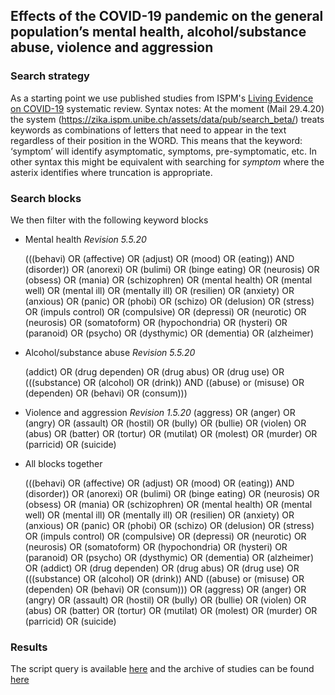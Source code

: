 ## Effects of the COVID-19 pandemic on the general population’s mental health, alcohol/substance abuse, violence and aggression

### Search strategy 
As a starting point we use published studies from ISPM's 
[Living Evidence on COVID-19](https://ispmbern.github.io/covid-19/living-review/collectingdata.html)
systematic review.
Syntax notes: 
At the moment (Mail 29.4.20) the system (https://zika.ispm.unibe.ch/assets/data/pub/search_beta/) treats keywords as combinations of letters that need to appear in the text regardless of their position in the WORD.
This means that the keyword: ‘symptom’ will identify asymptomatic, symptoms, pre-symptomatic, etc. 
In other syntax this might be equivalent with searching for *symptom* where the asterix identifies where truncation is appropriate.

### Search blocks

We then filter with the following keyword blocks

* Mental health 
*Revision 5.5.20*

  (((behavi) OR (affective) OR (adjust) OR (mood) OR (eating)) AND (disorder)) OR (anorexi) OR (bulimi) OR (binge eating) OR (neurosis) OR (obsess) OR (mania) OR (schizophren) OR (mental health) OR (mental well) OR (mental ill) OR (mentally ill) OR (resilien) OR (anxiety) OR (anxious) OR (panic) OR (phobi) OR (schizo) OR (delusion) OR (stress) OR (impuls control) OR (compulsive) OR (depressi) OR (neurotic) OR (neurosis) OR (somatoform) OR (hypochondria) OR (hysteri) OR (paranoid) OR (psycho) OR (dysthymic) OR (dementia) OR (alzheimer)  

* Alcohol/substance abuse
*Revision 5.5.20*

  (addict) OR (drug dependen) OR (drug abus) OR (drug use) OR (((substance) OR (alcohol) OR (drink)) AND ((abuse) or (misuse) OR (dependen) OR (behavi) OR (consum))) 

* Violence and aggression
*Revision 1.5.20*
  (aggress) OR (anger) OR (angry) OR (assault) OR (hostil) OR (bully) OR (bullie) OR (violen) OR (abus) OR (batter) OR (tortur) OR (mutilat) OR (molest) OR (murder) OR (parricid) OR (suicide)

* All blocks together 

  (((behavi) OR (affective) OR (adjust) OR (mood) OR (eating)) AND (disorder)) OR (anorexi) OR (bulimi) OR (binge eating) OR (neurosis) OR (obsess) OR (mania) OR (schizophren) OR (mental health) OR (mental well) OR (mental ill) OR (mentally ill) OR (resilien) OR (anxiety) OR (anxious) OR (panic) OR (phobi) OR (schizo) OR (delusion) OR (stress) OR (impuls control) OR (compulsive) OR (depressi) OR (neurotic) OR (neurosis) OR (somatoform) OR (hypochondria) OR (hysteri) OR (paranoid) OR (psycho) OR (dysthymic) OR (dementia) OR (alzheimer) OR  (addict) OR (drug dependen) OR (drug abus) OR (drug use) OR (((substance) OR (alcohol) OR (drink)) AND ((abuse) or (misuse) OR (dependen) OR (behavi) OR (consum))) OR (aggress) OR (anger) OR (angry) OR (assault) OR (hostil) OR (bully) OR (bullie) OR (violen) OR (abus) OR (batter) OR (tortur) OR (mutilat) OR (molest) OR (murder) OR (parricid) OR (suicide)

### Results 

The script query is available 
<a href="query.R" target="_blank">here</a> 
and the archive of studies can be found
<a href="https://github.com/esm-ispm-unibe-ch/covid19-mhsr/tree/master/search-strategy" download>here</a> 
